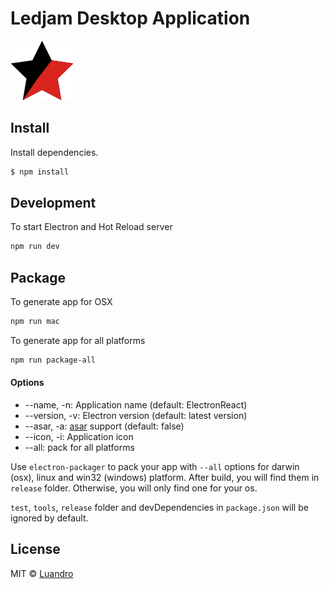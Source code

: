 # Ledjam Desktop Application
![Ledjam Logo](https://github.com/luandro/ledjam-radio/blob/master/app/assets/imgs/favicon.png)

## Install

Install dependencies.

```bash
$ npm install
```

## Development

To start Electron and Hot Reload server

```bash
npm run dev
```

## Package

To generate app for OSX

```bash
npm run mac 
```

To generate app for all platforms

```bash
npm run package-all
```

#### Options

- --name, -n: Application name (default: ElectronReact)
- --version, -v: Electron version (default: latest version)
- --asar, -a: [asar](https://github.com/atom/asar) support (default: false)
- --icon, -i: Application icon
- --all: pack for all platforms

Use `electron-packager` to pack your app with `--all` options for darwin (osx), linux and win32 (windows) platform. After build, you will find them in `release` folder. Otherwise, you will only find one for your os.

`test`, `tools`, `release` folder and devDependencies in `package.json` will be ignored by default.

## License
MIT © [Luandro](https://github.com/luandro)
